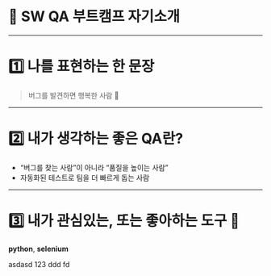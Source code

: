 # 👋 SW QA 부트캠프 자기소개
---

# 1️⃣ 나를 표현하는 한 문장
> 버그를 발견하면 행복한 사람 🐞
---
# 2️⃣ 내가 생각하는 좋은 QA란?
- “버그를 찾는 사람”이 아니라 “품질을 높이는 사람”
- 자동화된 테스트로 팀을 더 빠르게 돕는 사람
---
# 3️⃣ 내가 관심있는, 또는 좋아하는 도구 🧰
**python**, **selenium**

asdasd
123
ddd
fd